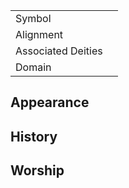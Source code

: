 |                    |     |
| ------------------ | --- |
| Symbol             |     |
| Alignment          |     |
| Associated Deities |     |
| Domain             |     |

## Appearance

## History

## Worship
